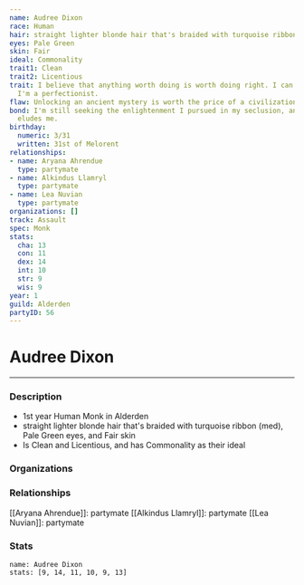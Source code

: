 ```yaml
---
name: Audree Dixon
race: Human
hair: straight lighter blonde hair that's braided with turquoise ribbon (med)
eyes: Pale Green
skin: Fair
ideal: Commonality
trait1: Clean
trait2: Licentious
trait: I believe that anything worth doing is worth doing right. I can't help it-
  I'm a perfectionist.
flaw: Unlocking an ancient mystery is worth the price of a civilization.
bond: I'm still seeking the enlightenment I pursued in my seclusion, and it still
  eludes me.
birthday:
  numeric: 3/31
  written: 31st of Melorent
relationships:
- name: Aryana Ahrendue
  type: partymate
- name: Alkindus Llamryl
  type: partymate
- name: Lea Nuvian
  type: partymate
organizations: []
track: Assault
spec: Monk
stats:
  cha: 13
  con: 11
  dex: 14
  int: 10
  str: 9
  wis: 9
year: 1
guild: Alderden
partyID: 56
---
```

# Audree Dixon
---
### Description
- 1st year Human Monk in Alderden
- straight lighter blonde hair that's braided with turquoise ribbon (med), Pale Green eyes, and Fair skin
- Is Clean and Licentious, and has Commonality as their ideal

### Organizations
### Relationships
[[Aryana Ahrendue]]: partymate
[[Alkindus Llamryl]]: partymate
[[Lea Nuvian]]: partymate
### Stats
```statblock
name: Audree Dixon
stats: [9, 14, 11, 10, 9, 13]
```